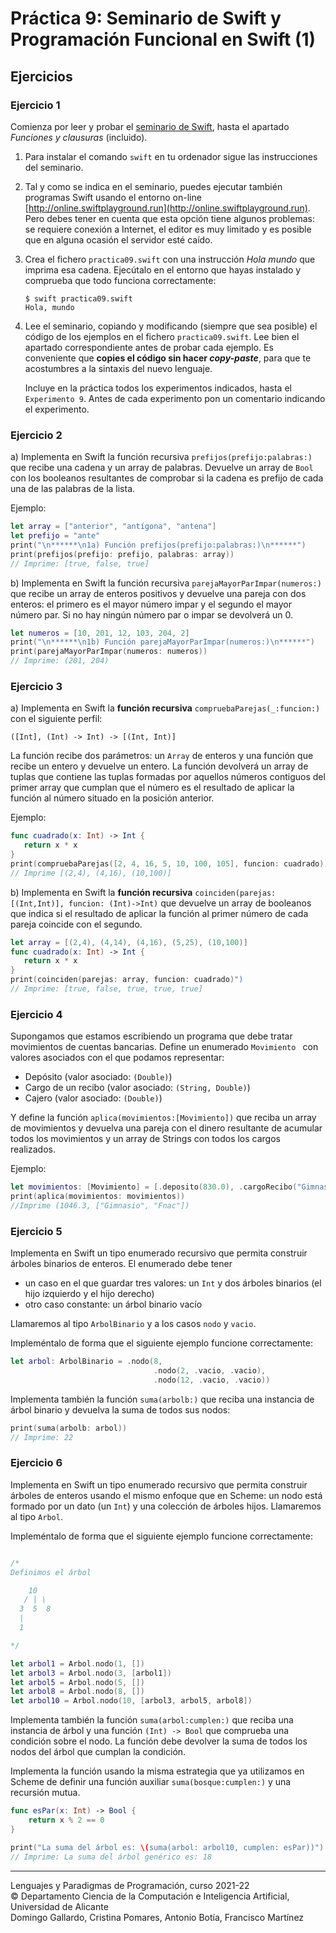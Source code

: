 # Práctica 9: Seminario de Swift y Programación Funcional en Swift (1)

## Ejercicios

### Ejercicio 1 ###

Comienza por leer y probar el [seminario de
Swift](https://domingogallardo.github.io/apuntes-lpp/seminarios/seminario2-swift/seminario2-swift.html),
hasta el apartado _Funciones y clausuras_ (incluido).

1. Para instalar el comando `swift` en tu ordenador sigue las
   instrucciones del seminario. 
   
2. Tal y como se indica en el seminario, puedes ejecutar también
   programas Swift usando el entorno on-line
   [http://online.swiftplayground.run](http://online.swiftplayground.run). 
   Pero debes tener en cuenta que esta opción tiene
   algunos problemas: se requiere conexión a Internet, el editor es
   muy limitado y es posible que en alguna ocasión el servidor esté
   caído.

3. Crea el fichero `practica09.swift` con una instrucción _Hola mundo_
   que imprima esa cadena. Ejecútalo en el entorno que hayas instalado
   y comprueba que todo funciona correctamente:

    ```
    $ swift practica09.swift
    Hola, mundo
    ```
4. Lee el seminario, copiando y modificando (siempre que sea posible)
    el código de los ejemplos en el fichero `practica09.swift`. Lee
    bien el apartado correspondiente antes de probar cada ejemplo. Es
    conveniente que **copies el código sin hacer _copy-paste_**, para
    que te acostumbres a la sintaxis del nuevo lenguaje.

    Incluye en la práctica todos los experimentos indicados, hasta el
    `Experimento 9`. Antes de cada experimento pon un comentario
    indicando el experimento.


### Ejercicio 2 ###

a) Implementa en Swift la función recursiva
`prefijos(prefijo:palabras:)` que recibe una cadena y un array de
palabras. Devuelve un array de `Bool` con los booleanos resultantes de
comprobar si la cadena es prefijo de cada una de las palabras de la
lista.

Ejemplo:

```swift
let array = ["anterior", "antígona", "antena"]
let prefijo = "ante"
print("\n******\n1a) Función prefijos(prefijo:palabras:)\n******")
print(prefijos(prefijo: prefijo, palabras: array))
// Imprime: [true, false, true]
```

b) Implementa en Swift la función recursiva `parejaMayorParImpar(numeros:)` que
recibe un array de enteros positivos y devuelve una pareja con dos
enteros: el primero es el mayor número impar y el segundo el mayor
número par. Si no hay ningún número par o impar se devolverá un 0.

```swift
let numeros = [10, 201, 12, 103, 204, 2]
print("\n******\n1b) Función parejaMayorParImpar(numeros:)\n******")
print(parejaMayorParImpar(numeros: numeros))
// Imprime: (201, 204)
```

### Ejercicio 3 ###

a) Implementa en Swift la **función recursiva**
`compruebaParejas(_:funcion:)` con el siguiente perfil:

```
([Int], (Int) -> Int) -> [(Int, Int)]
```

La función recibe dos parámetros: un `Array` de enteros y una función
que recibe un entero y devuelve un entero. La función devolverá un
array de tuplas que contiene las tuplas formadas por aquellos números
contiguos del primer array que cumplan que el número es el resultado
de aplicar la función al número situado en la posición anterior.

Ejemplo:

```swift
func cuadrado(x: Int) -> Int {
   return x * x
}
print(compruebaParejas([2, 4, 16, 5, 10, 100, 105], funcion: cuadrado))
// Imprime [(2,4), (4,16), (10,100)]
```

b) Implementa en Swift la **función recursiva**
`coinciden(parejas: [(Int,Int)], funcion: (Int)->Int)` que devuelve
un array de booleanos que indica si el resultado de aplicar la función
al primer número de cada pareja coincide con el segundo.

    
```swift
let array = [(2,4), (4,14), (4,16), (5,25), (10,100)]
func cuadrado(x: Int) -> Int {
   return x * x
}
print(coinciden(parejas: array, funcion: cuadrado)")
// Imprime: [true, false, true, true, true]
```


### Ejercicio 4 ###

Supongamos que estamos escribiendo un programa que debe tratar
movimientos de cuentas bancarias. Define un enumerado `Movimiento `
con valores asociados con el que podamos representar:

- Depósito (valor asociado: `(Double)`)
- Cargo de un recibo (valor asociado: `(String, Double)`)
- Cajero (valor asociado: `(Double)`)

Y define la función `aplica(movimientos:[Movimiento])` que reciba un
array de movimientos y devuelva una pareja con el dinero resultante de acumular todos
los movimientos y un array de Strings con todos los cargos realizados.

Ejemplo:


```swift
let movimientos: [Movimiento] = [.deposito(830.0), .cargoRecibo("Gimnasio", 45.0), .deposito(400.0), .cajero(100.0), .cargoRecibo("Fnac", 38.70)]
print(aplica(movimientos: movimientos))
//Imprime (1046.3, ["Gimnasio", "Fnac"])
```


### Ejercicio 5 ###

Implementa en Swift un tipo enumerado recursivo que permita construir
árboles binarios de enteros. El enumerado debe tener 

- un caso en el que guardar tres valores: un `Int` y dos árboles
binarios (el hijo izquierdo y el hijo derecho)
- otro caso constante: un árbol binario vacío 

Llamaremos al tipo `ArbolBinario` y a los casos `nodo` y `vacio`.

Impleméntalo de forma que el siguiente ejemplo funcione correctamente:

```swift
let arbol: ArbolBinario = .nodo(8, 
                                .nodo(2, .vacio, .vacio), 
                                .nodo(12, .vacio, .vacio))
```

Implementa también la función `suma(arbolb:)` que reciba una instancia de
árbol binario y devuelva la suma de todos sus nodos:

```swift
print(suma(arbolb: arbol))
// Imprime: 22
```


### Ejercicio 6 ###

Implementa en Swift un tipo enumerado recursivo que permita construir
árboles de enteros usando el mismo enfoque que en Scheme: un nodo está
formado por un dato (un `Int`) y una colección de árboles
hijos. Llamaremos al tipo `Arbol`.

Impleméntalo de forma que el siguiente ejemplo funcione correctamente:

```swift

/*
Definimos el árbol

    10
   / | \
  3  5  8
  |
  1

*/

let arbol1 = Arbol.nodo(1, [])
let arbol3 = Arbol.nodo(3, [arbol1])
let arbol5 = Arbol.nodo(5, [])
let arbol8 = Arbol.nodo(8, [])
let arbol10 = Arbol.nodo(10, [arbol3, arbol5, arbol8])
```

Implementa también la función `suma(arbol:cumplen:)` que reciba una instancia de
árbol y una función `(Int) -> Bool` que comprueba una
condición sobre el nodo. La función debe devolver la suma de todos los
nodos del árbol que cumplan la condición. 

Implementa la función usando la misma estrategia que ya utilizamos en
Scheme de definir una función auxiliar `suma(bosque:cumplen:)` y una recursión
mutua.

```swift
func esPar(x: Int) -> Bool {
    return x % 2 == 0
}

print("La suma del árbol es: \(suma(arbol: arbol10, cumplen: esPar))")
// Imprime: La suma del árbol genérico es: 18
```

----

Lenguajes y Paradigmas de Programación, curso 2021-22  
© Departamento Ciencia de la Computación e Inteligencia Artificial, Universidad de Alicante  
Domingo Gallardo, Cristina Pomares, Antonio Botía, Francisco Martínez
